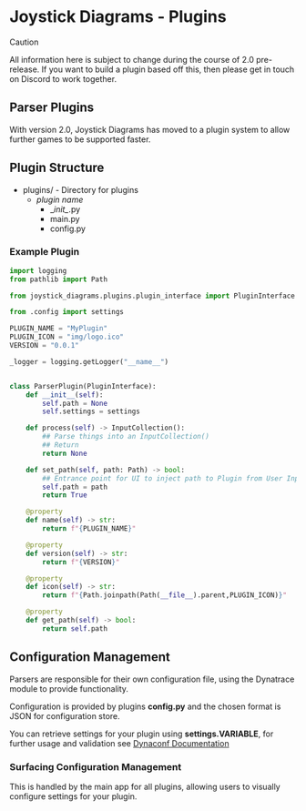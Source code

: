 # Joystick Diagrams - Plugins

> [!CAUTION]
> All information here is subject to change during the course of 2.0 pre-release. If you want to build a plugin based off this, then please get in touch on Discord to work together.

## Parser Plugins
With version 2.0, Joystick Diagrams has moved to a plugin system to allow further games to be supported faster.

## Plugin Structure
-  plugins/ - Directory for plugins
   - *plugin name*
     - \__init\__.py
     - main.py
     - config.py

### Example Plugin

```python
import logging
from pathlib import Path

from joystick_diagrams.plugins.plugin_interface import PluginInterface

from .config import settings

PLUGIN_NAME = "MyPlugin"
PLUGIN_ICON = "img/logo.ico"
VERSION = "0.0.1"

_logger = logging.getLogger("__name__")


class ParserPlugin(PluginInterface):
    def __init__(self):
        self.path = None
        self.settings = settings

    def process(self) -> InputCollection():
        ## Parse things into an InputCollection()
        ## Return
        return None

    def set_path(self, path: Path) -> bool:
        ## Entrance point for UI to inject path to Plugin from User Input
        self.path = path
        return True

    @property
    def name(self) -> str:
        return f"{PLUGIN_NAME}"

    @property
    def version(self) -> str:
        return f"{VERSION}"

    @property
    def icon(self) -> str:
        return f"{Path.joinpath(Path(__file__).parent,PLUGIN_ICON)}"

    @property
    def get_path(self) -> bool:
        return self.path

```

## Configuration Management
Parsers are responsible for their own configuration file, using the Dynatrace module to provide functionality.

Configuration is provided by plugins **config.py** and the chosen format is JSON for configuration store.

You can retrieve settings for your plugin using **settings.VARIABLE**, for further usage and validation see [Dynaconf Documentation](https://www.dynaconf.com/)

### Surfacing Configuration Management
This is handled by the main app for all plugins, allowing users to visually configure settings for your plugin.